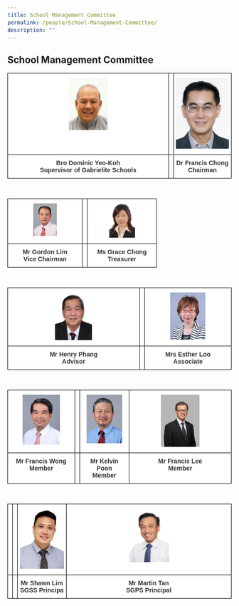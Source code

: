 ```yaml
---
title: School Management Committee
permalink: /people/School-Management-Committee/
description: ""
---
```

## School Management Committee 



<style type="text/css">
.tg  {border-collapse:collapse;border-spacing:0;}
.tg td{border-color:black;border-style:solid;border-width:1px;font-family:Arial, sans-serif;font-size:14px;
  overflow:hidden;padding:10px 5px;word-break:normal;}
.tg th{border-color:black;border-style:solid;border-width:1px;font-family:Arial, sans-serif;font-size:14px;
  font-weight:normal;overflow:hidden;padding:10px 5px;word-break:normal;}
.tg .tg-tlx9{background-color:#FFF;color:#333;text-align:center;vertical-align:top}
.tg .tg-apyk{background-color:#FFF;color:#333;font-weight:bold;text-align:center;vertical-align:top}
</style>
<table class="tg">
<thead>
<tr>
    <th class="tg-tlx9"><img style="width:25%" src="/images/Bro%20DOMINIC%20Yeo%20Koh.jpeg"></th>
    <th class="tg-tlx9"></th>
    <th class="tg-tlx9"><img style="width:9=80%" src="/images/Dr%20Francis%20Chong.jpeg"></th>
  </tr>
</thead>
<tbody>
  <tr>
				<td class="tg-apyk"><span style="font-weight:bold;background-color:transparent">Bro Dominic Yeo-Koh</span><br>Supervisor of Gabrielite Schools<br></td>
    <td class="tg-apyk"><br></td>
    <td class="tg-apyk">Dr Francis Chong<br>Chairman</td>
  </tr>
</tbody>
</table>

<br>


<style type="text/css">
.tg  {border-collapse:collapse;border-spacing:0;}
.tg td{border-color:black;border-style:solid;border-width:1px;font-family:Arial, sans-serif;font-size:14px;
  overflow:hidden;padding:10px 5px;word-break:normal;}
.tg th{border-color:black;border-style:solid;border-width:1px;font-family:Arial, sans-serif;font-size:14px;
  font-weight:normal;overflow:hidden;padding:10px 5px;word-break:normal;}
.tg .tg-tlx9{background-color:#FFF;color:#333;text-align:center;vertical-align:top}
.tg .tg-apyk{background-color:#FFF;color:#333;font-weight:bold;text-align:center;vertical-align:top}
</style>
<table class="tg">
<thead>
<tr>
    <th class="tg-tlx9"><img style="width:34%" src="/images/Mr%20Gordon%20Lim.png"></th>
    <th class="tg-tlx9"></th>
    <th class="tg-tlx9"><img style="width:40%" src="/images/Ms%20Grace%20Chong%20Member.jpg"></th>
  </tr>
</thead>
<tbody>
  <tr>
				<td class="tg-apyk"><span style="font-weight:bold;background-color:transparent">Mr Gordon Lim</span><br>Vice Chairman<br></td>
    <td class="tg-apyk"><br></td>
    <td class="tg-apyk">Ms Grace Chong<br>Treasurer</td>
  </tr>
</tbody>
</table>

<br>

<style type="text/css">
.tg  {border-collapse:collapse;border-spacing:0;}
.tg td{border-color:black;border-style:solid;border-width:1px;font-family:Arial, sans-serif;font-size:14px;
  overflow:hidden;padding:10px 5px;word-break:normal;}
.tg th{border-color:black;border-style:solid;border-width:1px;font-family:Arial, sans-serif;font-size:14px;
  font-weight:normal;overflow:hidden;padding:10px 5px;word-break:normal;}
.tg .tg-tlx9{background-color:#FFF;color:#333;text-align:center;vertical-align:top}
.tg .tg-apyk{background-color:#FFF;color:#333;font-weight:bold;text-align:center;vertical-align:top}
</style>
<table class="tg">
<thead>
<tr>
    <th class="tg-tlx9"><img style="width:29%" src="/images/Henry%20Phang.jpeg"></th>
    <th class="tg-tlx9"></th>
    <th class="tg-tlx9"><img style="width:43%" src="/images/Mrs%20Esther%20Loo.jpeg"></th>
  </tr>
</thead>
<tbody>
  <tr>
				<td class="tg-apyk"><span style="font-weight:bold;background-color:transparent">Mr Henry Phang</span><br>Advisor<br></td>
    <td class="tg-apyk"><br></td>
    <td class="tg-apyk">Mrs Esther Loo<br>Associate</td>
  </tr>
</tbody>
</table>

<br>

<style type="text/css">
.tg  {border-collapse:collapse;border-spacing:0;}
.tg td{border-color:black;border-style:solid;border-width:1px;font-family:Arial, sans-serif;font-size:14px;
  overflow:hidden;padding:10px 5px;word-break:normal;}
.tg th{border-color:black;border-style:solid;border-width:1px;font-family:Arial, sans-serif;font-size:14px;
  font-weight:normal;overflow:hidden;padding:10px 5px;word-break:normal;}
.tg .tg-tlx9{background-color:#FFF;color:#333;text-align:center;vertical-align:top}
.tg .tg-apyk{background-color:#FFF;color:#333;font-weight:bold;text-align:center;vertical-align:top}
</style>
<table class="tg">
<thead>
<tr>
    <th class="tg-tlx9"><img style="width:60%" src="/images/Mr%20Francis%20Wong.jpeg"></th>
	<th class="tg-tlx9"></th>
    <th class="tg-tlx9"><img class="tg-tlx9"><img style="width:80%" src="/images/Mr%20Francis%20Lee.png">
    </th><th class="tg-tlx9"><img style="width:40%" src="/images/Mr%20Kelvin%20Poon.jpeg">
  </th></tr>
</thead>
<tbody>
  <tr>
				<td class="tg-apyk"><span style="font-weight:bold;background-color:transparent">Mr Francis Wong</span><br>Member<br></td>
    <td class="tg-apyk"><br></td>
    <td class="tg-apyk">Mr Kelvin Poon<br>Member</td>
		<td class="tg-apyk">Mr Francis Lee<br>Member</td>
  </tr>
</tbody>
</table>

<br>

<style type="text/css">
.tg  {border-collapse:collapse;border-spacing:0;}
.tg td{border-color:black;border-style:solid;border-width:1px;font-family:Arial, sans-serif;font-size:14px;
  overflow:hidden;padding:10px 5px;word-break:normal;}
.tg th{border-color:black;border-style:solid;border-width:1px;font-family:Arial, sans-serif;font-size:14px;
  font-weight:normal;overflow:hidden;padding:10px 5px;word-break:normal;}
.tg .tg-tlx9{background-color:#FFF;color:#333;text-align:center;vertical-align:top}
.tg .tg-apyk{background-color:#FFF;color:#333;font-weight:bold;text-align:center;vertical-align:top}
</style>
<table class="tg">
<thead>
<tr>
	  <th class="tg-tlx9"></th>
    <th class="tg-tlx9"></th>
    <th class="tg-tlx9"><img style="width:100%" src="/images/Mr%20Shawn%20Lim%20(Principal).jpeg">
    </th><th class="tg-tlx9"><img style="width:25%" src="/images/Mr%20Martin%20Tan%20Principal%20St%20Gabriel%20Primary.jpg"></th>
  </tr>
</thead>
<tbody>
  <tr>
				<td class="tg-apyk"><span style="font-weight:bold;background-color:transparent"><br></span></td>
    <td class="tg-apyk"><br><br></td>
		<td class="tg-apyk">Mr Shawn Lim<br>SGSS Principa<br></td>
    <td class="tg-apyk">Mr Martin Tan<br>SGPS Principal</td>
  </tr>
</tbody>
</table>
